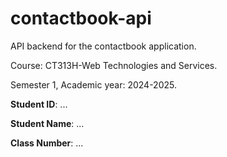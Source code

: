 # contactbook-api

API backend for the contactbook application.

Course: CT313H-Web Technologies and Services.

Semester 1, Academic year: 2024-2025.

**Student ID**: ...

**Student Name**: ...

**Class Number**: ...

